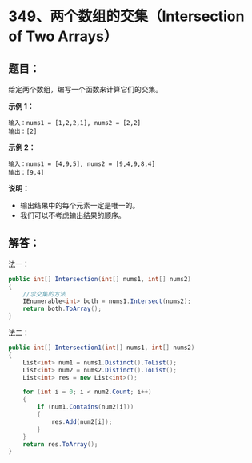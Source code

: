 # 349、两个数组的交集（Intersection of Two Arrays）

## 题目：

给定两个数组，编写一个函数来计算它们的交集。

 

**示例 1：**

```
输入：nums1 = [1,2,2,1], nums2 = [2,2]
输出：[2]
```

**示例 2：**

```
输入：nums1 = [4,9,5], nums2 = [9,4,9,8,4]
输出：[9,4]
```

 

**说明：**

- 输出结果中的每个元素一定是唯一的。
- 我们可以不考虑输出结果的顺序。

## 解答：

法一：

```csharp
public int[] Intersection(int[] nums1, int[] nums2)
{
    //求交集的方法
    IEnumerable<int> both = nums1.Intersect(nums2);
    return both.ToArray();
}
```

法二：

```csharp
public int[] Intersection1(int[] nums1, int[] nums2)
{
    List<int> num1 = nums1.Distinct().ToList();
    List<int> num2 = nums2.Distinct().ToList();
    List<int> res = new List<int>();

    for (int i = 0; i < num2.Count; i++) 
    {
        if (num1.Contains(num2[i])) 
        {
            res.Add(num2[i]);
        }
    }
    return res.ToArray();
}
```

